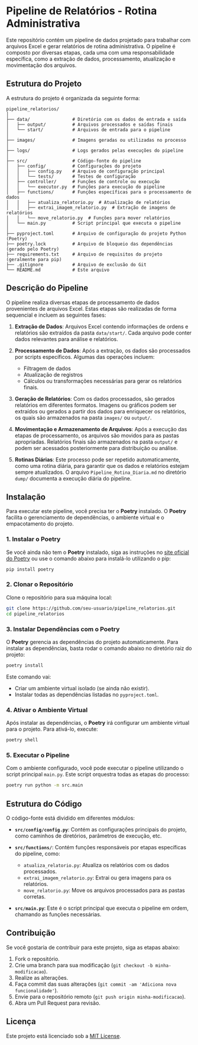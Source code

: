 # Pipeline de Relatórios - Rotina Administrativa

Este repositório contém um pipeline de dados projetado para trabalhar com arquivos Excel e gerar relatórios de rotina administrativa. O pipeline é composto por diversas etapas, cada uma com uma responsabilidade específica, como a extração de dados, processamento, atualização e movimentação dos arquivos.

## Estrutura do Projeto

A estrutura do projeto é organizada da seguinte forma:

```
pipeline_relatorios/
│
├── data/                # Diretório com os dados de entrada e saída
│   ├── output/          # Arquivos processados e saídas finais
│   └── start/           # Arquivos de entrada para o pipeline
│
├── images/              # Imagens geradas ou utilizadas no processo
│
├── logs/                # Logs gerados pelas execuções do pipeline
│
├── src/                 # Código-fonte do pipeline
│   ├── config/          # Configurações do projeto
│   │   ├── config.py    # Arquivo de configuração principal
│   │   └── tests/       # Testes de configuração
│   ├── controller/      # Funções de controle ou execução
│   │   └── executor.py  # Funções para execução do pipeline
│   ├── functions/       # Funções específicas para o processamento de dados
│   │   ├── atualiza_relatorio.py  # Atualização de relatórios
│   │   ├── extrai_imagem_relatorio.py  # Extração de imagens de relatórios
│   │   └── move_relatorio.py  # Funções para mover relatórios
│   └── main.py          # Script principal que executa o pipeline
│
├── pyproject.toml       # Arquivo de configuração do projeto Python (Poetry)
├── poetry.lock          # Arquivo de bloqueio das dependências (gerado pelo Poetry)
├── requirements.txt     # Arquivo de requisitos do projeto (geralmente para pip)
├── .gitignore           # Arquivo de exclusão do Git
└── README.md            # Este arquivo
```

## Descrição do Pipeline

O pipeline realiza diversas etapas de processamento de dados provenientes de arquivos Excel. Estas etapas são realizadas de forma sequencial e incluem as seguintes fases:

1. **Extração de Dados**: Arquivos Excel contendo informações de ordens e relatórios são extraídos da pasta `data/start/`. Cada arquivo pode conter dados relevantes para análise e relatórios.

2. **Processamento de Dados**: Após a extração, os dados são processados por scripts específicos. Algumas das operações incluem:
    - Filtragem de dados
    - Atualização de registros
    - Cálculos ou transformações necessárias para gerar os relatórios finais.

3. **Geração de Relatórios**: Com os dados processados, são gerados relatórios em diferentes formatos. Imagens ou gráficos podem ser extraídos ou gerados a partir dos dados para enriquecer os relatórios, os quais são armazenados na pasta `images/` ou `output/`.

4. **Movimentação e Armazenamento de Arquivos**: Após a execução das etapas de processamento, os arquivos são movidos para as pastas apropriadas. Relatórios finais são armazenados na pasta `output/` e podem ser acessados posteriormente para distribuição ou análise.

5. **Rotinas Diárias**: Este processo pode ser repetido automaticamente, como uma rotina diária, para garantir que os dados e relatórios estejam sempre atualizados. O arquivo `Pipeline_Rotina_Diaria.md` no diretório `dump/` documenta a execução diária do pipeline.

## Instalação

Para executar este pipeline, você precisa ter o **Poetry** instalado. O **Poetry** facilita o gerenciamento de dependências, o ambiente virtual e o empacotamento do projeto.

### 1. Instalar o Poetry

Se você ainda não tem o **Poetry** instalado, siga as instruções no [site oficial do Poetry](https://python-poetry.org/docs/#installation) ou use o comando abaixo para instalá-lo utilizando o pip:

```bash
pip install poetry
```

### 2. Clonar o Repositório

Clone o repositório para sua máquina local:

```bash
git clone https://github.com/seu-usuario/pipeline_relatorios.git
cd pipeline_relatorios
```

### 3. Instalar Dependências com o Poetry

O **Poetry** gerencia as dependências do projeto automaticamente. Para instalar as dependências, basta rodar o comando abaixo no diretório raiz do projeto:

```bash
poetry install
```

Este comando vai:
- Criar um ambiente virtual isolado (se ainda não existir).
- Instalar todas as dependências listadas no `pyproject.toml`.

### 4. Ativar o Ambiente Virtual

Após instalar as dependências, o **Poetry** irá configurar um ambiente virtual para o projeto. Para ativá-lo, execute:

```bash
poetry shell
```

### 5. Executar o Pipeline

Com o ambiente configurado, você pode executar o pipeline utilizando o script principal `main.py`. Este script orquestra todas as etapas do processo:

```bash
poetry run python -m src.main
```

## Estrutura do Código

O código-fonte está dividido em diferentes módulos:

- **`src/config/config.py`**: Contém as configurações principais do projeto, como caminhos de diretórios, parâmetros de execução, etc.
  
- **`src/functions/`**: Contém funções responsáveis por etapas específicas do pipeline, como:
  - `atualiza_relatorio.py`: Atualiza os relatórios com os dados processados.
  - `extrai_imagem_relatorio.py`: Extrai ou gera imagens para os relatórios.
  - `move_relatorio.py`: Move os arquivos processados para as pastas corretas.

- **`src/main.py`**: Este é o script principal que executa o pipeline em ordem, chamando as funções necessárias.

## Contribuição

Se você gostaria de contribuir para este projeto, siga as etapas abaixo:

1. Fork o repositório.
2. Crie uma branch para sua modificação (`git checkout -b minha-modificacao`).
3. Realize as alterações.
4. Faça commit das suas alterações (`git commit -am 'Adiciona nova funcionalidade'`).
5. Envie para o repositório remoto (`git push origin minha-modificacao`).
6. Abra um Pull Request para revisão.

## Licença

Este projeto está licenciado sob a [MIT License](LICENSE).
